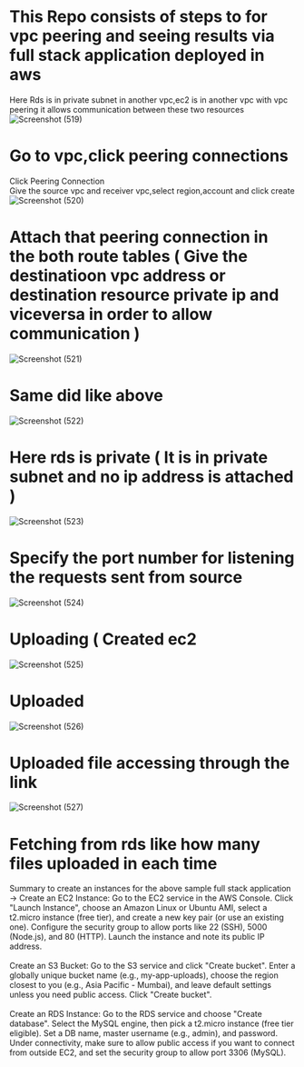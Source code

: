 # This Repo consists of steps to for vpc peering and seeing results via full stack application deployed in aws <br>
Here Rds is in private subnet in another vpc,ec2 is in another vpc with vpc peering it allows communication between these two resources <br>
![Screenshot (519)](https://github.com/user-attachments/assets/f4a22758-6f83-4133-b34a-98e54b014b11)
# Go to vpc,click peering connections 
Click Peering Connection <br>
Give the source vpc and receiver vpc,select region,account and click create
![Screenshot (520)](https://github.com/user-attachments/assets/81a2e076-bd15-4fbd-8fa2-e1b144f7d89c)
# Attach that peering connection in the both route tables ( Give the destinatioon vpc address or destination resource private ip and viceversa in order to allow communication )
![Screenshot (521)](https://github.com/user-attachments/assets/3f6f4c3a-d7d7-48c4-b8bf-23c12f24aa6e)
# Same did like above
![Screenshot (522)](https://github.com/user-attachments/assets/621ea2f9-be7a-43a5-9dce-1a105f405f0b)
# Here rds is private ( It is in private subnet and no ip address is attached )
![Screenshot (523)](https://github.com/user-attachments/assets/0c0a949c-a03f-4430-ba6a-d4469bca4da9)
# Specify the port number for listening the requests sent from source
![Screenshot (524)](https://github.com/user-attachments/assets/1b082275-f606-4df9-aa2d-94dbb3b3d255)
# Uploading ( Created ec2 
![Screenshot (525)](https://github.com/user-attachments/assets/0c97daa1-d83e-4a4f-b526-7831f75e54e2)
# Uploaded
![Screenshot (526)](https://github.com/user-attachments/assets/afe62740-8f95-4034-8189-774542e028f0)
# Uploaded file accessing through the link
![Screenshot (527)](https://github.com/user-attachments/assets/ee0e181e-5f55-4574-b65e-818828019d58)
# Fetching from rds like how many files uploaded in each time





Summary to create an instances for the above sample full stack application
-> Create an EC2 Instance:
Go to the EC2 service in the AWS Console. Click "Launch Instance", choose an Amazon Linux or Ubuntu AMI, select a t2.micro instance (free tier), and create a new key pair (or use an existing one). Configure the security group to allow ports like 22 (SSH), 5000 (Node.js), and 80 (HTTP). Launch the instance and note its public IP address.
<br> <br>
Create an S3 Bucket:
Go to the S3 service and click "Create bucket". Enter a globally unique bucket name (e.g., my-app-uploads), choose the region closest to you (e.g., Asia Pacific - Mumbai), and leave default settings unless you need public access. Click "Create bucket".
<br> <br>
Create an RDS Instance:
Go to the RDS service and choose "Create database". Select the MySQL engine, then pick a t2.micro instance (free tier eligible). Set a DB name, master username (e.g., admin), and password. Under connectivity, make sure to allow public access if you want to connect from outside EC2, and set the security group to allow port 3306 (MySQL).
